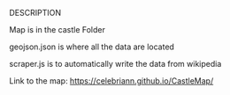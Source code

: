 DESCRIPTION

Map is in the castle Folder

geojson.json is where all the data are located

scraper.js is to automatically write the data from wikipedia


Link to the map: https://celebriann.github.io/CastleMap/
